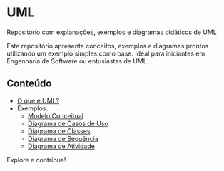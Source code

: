 # UML
Repositório com explanações, exemplos e diagramas didáticos de UML

Este repositório apresenta conceitos, exemplos e diagramas prontos utilizando um exemplo simples como base. Ideal para iniciantes em Engenharia de Software ou entusiastas de UML.

## Conteúdo
- [O que é UML?](https://github.com/natymendes/UML/blob/main/uml-o-que-e.md)
- Exemplos:
  - [Modelo Conceitual](exemplo-base/modelo-conceitual.jpg)
  - [Diagrama de Casos de Uso](diagrama_de_casos_de_uso.jpg)
  - [Diagrama de Classes](diagrama_de_classe.jpg)
  - [Diagrama de Sequência](diagrama_de_sequencia.jpg)
  - [Diagrama de Atividade](diagrama_de_atividades.jpg)

Explore e contribua!
